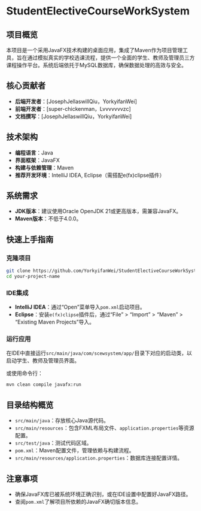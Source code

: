 # StudentElectiveCourseWorkSystem

## 项目概览

本项目是一个采用JavaFX技术构建的桌面应用，集成了Maven作为项目管理工具，旨在通过模拟真实的学校选课流程，提供一个全面的学生、教师及管理员三方课程操作平台。系统后端依托于MySQL数据库，确保数据处理的高效与安全。

## 核心贡献者

- **后端开发者**：[JosephJellaswillQiu，YorkyifanWei]
- **前端开发者**：[super-chickenman，Lvvvvvvvzc]
- **文档撰写**：[JosephJellaswillQiu，YorkyifanWei]

## 技术架构

- **编程语言**：Java
- **界面框架**：JavaFX
- **构建与依赖管理**：Maven
- **推荐开发环境**：IntelliJ IDEA, Eclipse（需搭配e(fx)clipse插件）

## 系统需求

- **JDK版本**：建议使用Oracle OpenJDK 21或更高版本，需兼容JavaFX。
- **Maven版本**：不低于4.0.0。

## 快速上手指南

### 克隆项目

``` bash
git clone https://github.com/YorkyifanWei/StudentElectiveCourseWorkSystem.git
cd your-project-name
```

### IDE集成

- **IntelliJ IDEA**：通过“Open”菜单导入`pom.xml`启动项目。
- **Eclipse**：安装`e(fx)clipse`插件后，通过“File” > “Import” > “Maven” > “Existing Maven Projects”导入。

### 运行应用

在IDE中直接运行`src/main/java/com/scewsystem/app/`目录下对应的启动类，以启动学生、教师及管理员界面。

或使用命令行：

``` bash
mvn clean compile javafx:run
```

## 目录结构概览

- `src/main/java`：存放核心Java源代码。
- `src/main/resources`：包含FXML布局文件、`application.properties`等资源配置。
- `src/test/java`：测试代码区域。
- `pom.xml`：Maven配置文件，管理依赖与构建流程。
- `src/main/resources/application.properties`：数据库连接配置详情。

## 注意事项

- 确保JavaFX库已被系统环境正确识别，或在IDE设置中配置好JavaFX路径。
- 查阅`pom.xml`了解项目所依赖的JavaFX确切版本信息。
